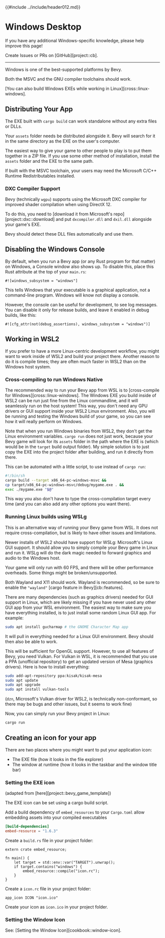 {{#include ../include/header012.md}}

# Windows Desktop

If you have any additional Windows-specific knowledge,
please help improve this page!

Create Issues or PRs on [GitHub][project::cb].

---

Windows is one of the best-supported platforms by Bevy.

Both the MSVC and the GNU compiler toolchains should work.

[You can also build Windows EXEs while working in Linux][cross::linux-windows].

## Distributing Your App

The EXE built with `cargo build` can work standalone without any extra files or DLLs.

Your `assets` folder needs be distributed alongside it. Bevy will search for it in
the same directory as the EXE on the user's computer.

The easiest way to give your game to other people to play is to put them
together in a ZIP file. If you use some other method of installation,
install the `assets` folder and the EXE to the same path.

If built with the MSVC toolchain, your users may need the Microsoft C/C++
Runtime Redistributables installed.

### DXC Compiler Support

Bevy (technically `wgpu`) supports using the Microsoft DXC compiler for
improved shader compilation when using DirectX 12.

To do this, you need to [download it from Microsoft's
repo][project::dxc::download] and put `dxcompiler.dll` and `dxil.dll`
alongside your game's EXE.

Bevy should detect these DLL files automatically and use them.

## Disabling the Windows Console

By default, when you run a Bevy app (or any Rust program for that matter)
on Windows, a Console window also shows up. To disable this,
place this Rust attribute at the top of your `main.rs`:

```rust,no_run,noplayground
#![windows_subsystem = "windows"]
```

This tells Windows that your executable is a graphical application, not a
command-line program. Windows will know not display a console.

However, the console can be useful for development, to see log messages.
You can disable it only for release builds, and leave it enabled in debug
builds, like this:

```rust,no_run,noplayground
#![cfg_attr(not(debug_assertions), windows_subsystem = "windows")]
```

## Working in WSL2

If you prefer to have a more Linux-centric development workflow, you might want
to work inside of WSL2 and build your project there. Another reason to do it is
compile times; they are often much faster in WSL2 than on the Windows host
system.

### Cross-compiling to run Windows Native

The recommended way to run your Bevy app from WSL is to [cross-compile for
Windows][cross::linux-windows]. The Windows EXE you build inside of WSL2 can
be run just fine from the Linux commandline, and it will seamlessly run on the
host system! This way, you don't need any GPU drivers or GUI support inside
your WSL2 Linux environment. Also, you will be running and testing the Windows
build of your game, so you can see how it will really perform on Windows.

Note that when you run Windows binaries from WSL2, they don't get the Linux
environment variables. `cargo run` does not just work, because your Bevy game
will look for its `assets` folder in the path where the EXE is (which would be
in the `target` build output folder). My simple solution is to just copy the
EXE into the project folder after building, and run it directly from there.

This can be automated with a little script, to use instead of `cargo run`:

```sh
#!/bin/sh
cargo build --target x86_64-pc-windows-msvc &&
cp target/x86_64-pc-windows-msvc/debug/mygame.exe . &&
exec ./mygame.exe "$@"
```

This way you also don't have to type the cross-compilation target every time
(and you can also add any other options you want there).

### Running Linux builds using WSLg

This is an alternative way of running your Bevy game from WSL. It does not
require cross-compilation, but is likely to have other issues and limitations.

Newer installs of WSL2 should have support for WSLg: Microsoft's Linux GUI
support. It should allow you to simply compile your Bevy game in Linux and
run it. WSLg will do the dark magic needed to forward graphics and audio to
the Windows host.

Your game will only run with 60 FPS, and there will be other performance
overheads. Some things might be broken/unsupported.

Both Wayland and X11 should work. Wayland is recommended, so be sure to
enable the `"wayland"` [cargo feature in Bevy][cb::features].

There are many dependencies (such as graphics drivers) needed for GUI support
in Linux, which are likely missing if you have never used any other GUI app
from your WSL environment. The easiest way to make sure you have everything installed,
is to just install some random Linux GUI app. For example:

```sh
sudo apt install gucharmap # the GNOME Character Map app
```

It will pull in everything needed for a Linux GUI environment. Bevy should then
also be able to work.

This will be sufficient for OpenGL support. However, to use all features of
Bevy, you need Vulkan. For Vulkan in WSL, it is recommended that you use
a PPA (unofficial repository) to get an updated version of Mesa (graphics
drivers). Here is how to install everything:

```sh
sudo add-apt-repository ppa:kisak/kisak-mesa
sudo apt update
sudo apt upgrade
sudo apt install vulkan-tools
```

(`dzn`, Microsoft's Vulkan driver for WSL2, is technically non-conformant,
so there may be bugs and other issues, but it seems to work fine)

Now, you can simply run your Bevy project in Linux:

```sh
cargo run
```

## Creating an icon for your app

There are two places where you might want to put your application icon:
 - The EXE file (how it looks in the file explorer)
 - The window at runtime (how it looks in the taskbar and the window title bar)

### Setting the EXE icon

(adapted from [here][project::bevy_game_template])

The EXE icon can be set using a cargo build script.

Add a build dependency of `embed_resources` to your `Cargo.toml` allow embedding assets into your compiled executables
```toml
[build-dependencies]
embed-resource = "1.6.3"
```

Create a `build.rs` file in your project folder:

```rust,no_run,noplayground
extern crate embed_resource;

fn main() {
    let target = std::env::var("TARGET").unwrap();
    if target.contains("windows") {
        embed_resource::compile("icon.rc");
    }
}
```

Create a `icon.rc` file in your project folder:

```
app_icon ICON "icon.ico"
```

Create your icon as `icon.ico` in your project folder.

### Setting the Window Icon

See: [Setting the Window Icon][cookbook::window-icon].
